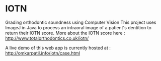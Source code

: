 # IOTN 
Grading orthodontic soundness using Computer Vision
This project uses ImageJ in Java to process an intraoral image of a patient's dentition to return their IOTN score.
More about the IOTN score here : http://www.totalorthodontics.co.uk/iotn/

A live demo of this web app is currently hosted at : http://omkarpatil.info/iotn/case.html
